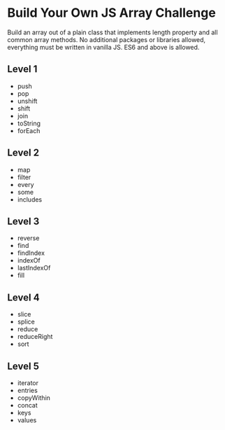 # Build Your Own JS Array Challenge

Build an array out of a plain class that implements length property and all common array methods. No additional packages or libraries allowed, everything must be written in vanilla JS. ES6 and above is allowed.

## Level 1

- push
- pop
- unshift
- shift
- join
- toString
- forEach

## Level 2

- map
- filter
- every
- some
- includes

## Level 3

- reverse
- find
- findIndex
- indexOf
- lastIndexOf
- fill

## Level 4

- slice
- splice
- reduce
- reduceRight
- sort

## Level 5

- iterator
- entries
- copyWithin
- concat
- keys
- values
